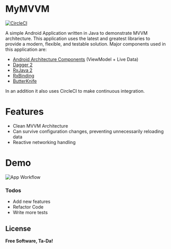 # MyMVVM

[![CircleCI](https://circleci.com/gh/prokash-sarkar/MyMVVM/tree/master.svg?style=svg)](https://circleci.com/gh/prokash-sarkar/MyMVVM/tree/master)

A simple Android Application written in Java to demonstrate MVVM architecture. This application uses the latest and greatest libraries to provide a modern, flexible, and testable solution. Major components used in this application are:

  - [Android Architecture Components](https://developer.android.com/topic/libraries/architecture) (ViewModel + Live Data)
  - [Dagger 2](https://github.com/google/dagger)
  - [RxJava 2](https://github.com/ReactiveX/RxJava)
  - [RxBinding](https://github.com/JakeWharton/RxBinding)
  - [ButterKnife](https://github.com/JakeWharton/butterknife)
 
In an addition it also uses CircleCI to make continuous integration.

# Features

  - Clean MVVM Architecture
  - Can survive configuration changes, preventing unnecessarily reloading data
  - Reactive networking handling
  
 # Demo
 ![App Workflow](http://prokashsarkar.com/projects/github/mymvvm/recording.gif)

### Todos

 - Add new features
 - Refactor Code
 - Write more tests

License
----

**Free Software, Ta-Da!**
